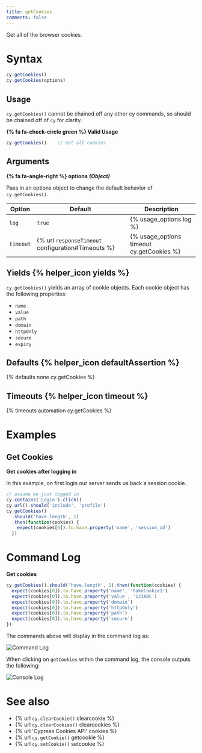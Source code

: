 ```yaml
---
title: getCookies
comments: false
---
```


Get all of the browser cookies.

# Syntax

```javascript
cy.getCookies()
cy.getCookies(options)
```

## Usage

`cy.getCookies()` cannot be chained off any other cy commands, so should be chained off of `cy` for clarity.

**{% fa fa-check-circle green %} Valid Usage**

```javascript
cy.getCookies()    // Get all cookies
```

## Arguments

**{% fa fa-angle-right %} options** ***(Object)***

Pass in an options object to change the default behavior of `cy.getCookies()`.

Option | Default | Description
--- | --- | ---
`log` | `true` | {% usage_options log %}
`timeout` | {% url `responseTimeout` configuration#Timeouts %} | {% usage_options timeout cy.getCookies %}

## Yields {% helper_icon yields %}

`cy.getCookies()` yields an array of cookie objects. Each cookie object has the following properties:

- `name`
- `value`
- `path`
- `domain`
- `httpOnly`
- `secure`
- `expiry`

## Defaults {% helper_icon defaultAssertion %}

{% defaults none cy.getCookies %}

## Timeouts {% helper_icon timeout %}

{% timeouts automation cy.getCookies %}

# Examples

## Get Cookies

**Get cookies after logging in**

In this example, on first login our server sends us back a session cookie.

```javascript
// assume we just logged in
cy.contains('Login').click()
cy.url().should('include', 'profile')
cy.getCookies()
  .should('have.length', 1)
  .then(function(cookies) {
    expect(cookies[0]).to.have.property('name', 'session_id')
  })
```

# Command Log

**Get cookies**

```javascript
cy.getCookies().should('have.length', 1).then(function(cookies) {
  expect(cookies[0]).to.have.property('name', 'fakeCookie1')
  expect(cookies[0]).to.have.property('value', '123ABC')
  expect(cookies[0]).to.have.property('domain')
  expect(cookies[0]).to.have.property('httpOnly')
  expect(cookies[0]).to.have.property('path')
  expect(cookies[0]).to.have.property('secure')
})
```

The commands above will display in the command log as:

![Command Log](/img/api/getcookies/get-browser-cookies-and-inspect-all-properties.png)

When clicking on `getCookies` within the command log, the console outputs the following:

![Console Log](/img/api/getcookies/test-application-cookies.png)

# See also

- {% url `cy.clearCookie()` clearcookie %}
- {% url `cy.clearCookies()` clearcookies %}
- {% url 'Cypress Cookies API' cookies %}
- {% url `cy.getCookie()` getcookie %}
- {% url `cy.setCookie()` setcookie %}

